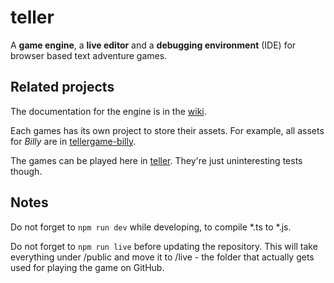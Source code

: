 # teller
A **game engine**, a **live editor** and a **debugging environment** (IDE) for browser based text adventure games.

## Related projects
The documentation for the engine is in the [wiki](https://github.com/gauchedroite/teller/wiki).

Each games has its own project to store their assets. For example, all assets for *Billy* are in [tellergame-billy](https://github.com/gauchedroite/tellergame-billy).

The games can be played here in [teller](https://gauchedroite.github.io/teller). They're just uninteresting tests though.

## Notes
Do not forget to `npm run dev` while developing, to compile *.ts to *.js.

Do not forget to `npm run live` before updating the repository. This will take everything under /public and move it to /live - the folder that actually gets used for playing the game on GitHub.
